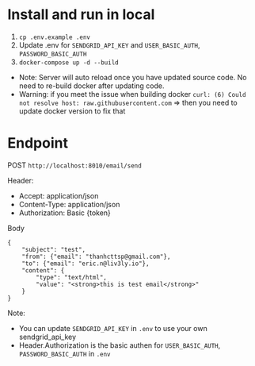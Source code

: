 # Install and run in local
1. `cp .env.example .env`
2. Update .env for `SENDGRID_API_KEY` and `USER_BASIC_AUTH`, `PASSWORD_BASIC_AUTH`
3. `docker-compose up -d --build`

- Note: Server will auto reload once you have updated source code. No need to re-build docker after updating code.
- Warning: if you meet the issue when building docker `curl: (6) Could not resolve host: raw.githubusercontent.com` => then you need to update docker version to fix that

# Endpoint

POST `http://localhost:8010/email/send`

Header:
- Accept: application/json
- Content-Type: application/json
- Authorization: Basic {token} 

Body
```
{
	"subject": "test",
	"from": {"email": "thanhcttsp@gmail.com"},
	"to": {"email": "eric.n@liv3ly.io"},
	"content": {
		"type": "text/html",
		"value": "<strong>this is test email</strong>"
	}
}
```

Note:
- You can update `SENDGRID_API_KEY` in `.env` to use your own sendgrid_api_key
- Header.Authorization is the basic authen for `USER_BASIC_AUTH`, `PASSWORD_BASIC_AUTH` in `.env`